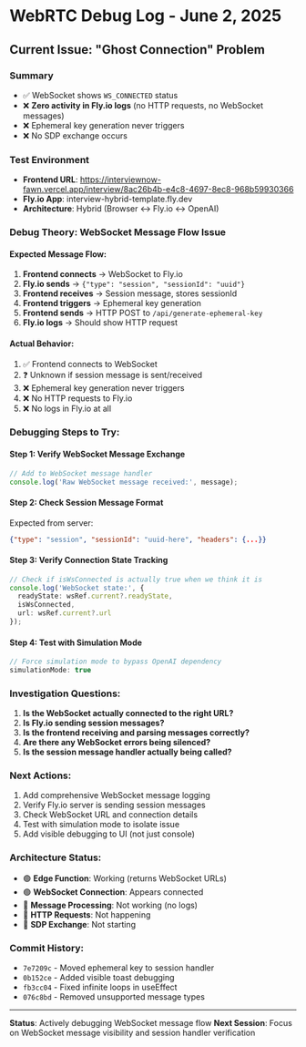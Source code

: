 # WebRTC Debug Log - June 2, 2025

## Current Issue: "Ghost Connection" Problem

### Summary
- ✅ WebSocket shows `WS_CONNECTED` status
- ❌ **Zero activity in Fly.io logs** (no HTTP requests, no WebSocket messages)
- ❌ Ephemeral key generation never triggers
- ❌ No SDP exchange occurs

### Test Environment
- **Frontend URL**: https://interviewnow-fawn.vercel.app/interview/8ac26b4b-e4c8-4697-8ec8-968b59930366
- **Fly.io App**: interview-hybrid-template.fly.dev
- **Architecture**: Hybrid (Browser ↔ Fly.io ↔ OpenAI)

### Debug Theory: WebSocket Message Flow Issue

#### Expected Message Flow:
1. **Frontend connects** → WebSocket to Fly.io
2. **Fly.io sends** → `{"type": "session", "sessionId": "uuid"}`
3. **Frontend receives** → Session message, stores sessionId
4. **Frontend triggers** → Ephemeral key generation
5. **Frontend sends** → HTTP POST to `/api/generate-ephemeral-key`
6. **Fly.io logs** → Should show HTTP request

#### Actual Behavior:
1. ✅ Frontend connects to WebSocket 
2. ❓ Unknown if session message is sent/received
3. ❌ Ephemeral key generation never triggers
4. ❌ No HTTP requests to Fly.io
5. ❌ No logs in Fly.io at all

### Debugging Steps to Try:

#### Step 1: Verify WebSocket Message Exchange
```typescript
// Add to WebSocket message handler
console.log('Raw WebSocket message received:', message);
```

#### Step 2: Check Session Message Format
Expected from server:
```json
{"type": "session", "sessionId": "uuid-here", "headers": {...}}
```

#### Step 3: Verify Connection State Tracking
```typescript
// Check if isWsConnected is actually true when we think it is
console.log('WebSocket state:', {
  readyState: wsRef.current?.readyState,
  isWsConnected,
  url: wsRef.current?.url
});
```

#### Step 4: Test with Simulation Mode
```typescript
// Force simulation mode to bypass OpenAI dependency
simulationMode: true
```

### Investigation Questions:
1. **Is the WebSocket actually connected to the right URL?**
2. **Is Fly.io sending session messages?**
3. **Is the frontend receiving and parsing messages correctly?**
4. **Are there any WebSocket errors being silenced?**
5. **Is the session message handler actually being called?**

### Next Actions:
1. Add comprehensive WebSocket message logging
2. Verify Fly.io server is sending session messages
3. Check WebSocket URL and connection details
4. Test with simulation mode to isolate issue
5. Add visible debugging to UI (not just console)

### Architecture Status:
- 🟢 **Edge Function**: Working (returns WebSocket URLs)
- 🟢 **WebSocket Connection**: Appears connected
- 🔴 **Message Processing**: Not working (no logs)
- 🔴 **HTTP Requests**: Not happening
- 🔴 **SDP Exchange**: Not starting

### Commit History:
- `7e7209c` - Moved ephemeral key to session handler
- `0b152ce` - Added visible toast debugging
- `fb3cc04` - Fixed infinite loops in useEffect
- `076c8bd` - Removed unsupported message types

---
**Status**: Actively debugging WebSocket message flow
**Next Session**: Focus on WebSocket message visibility and session handler verification